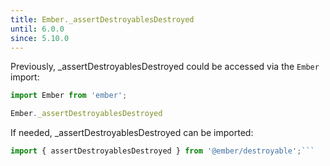 ```yaml
---
title: Ember._assertDestroyablesDestroyed
until: 6.0.0
since: 5.10.0
---
```



Previously, _assertDestroyablesDestroyed could be accessed via the `Ember` import:
```js
import Ember from 'ember';

Ember._assertDestroyablesDestroyed
```

 If needed, _assertDestroyablesDestroyed can be imported:
```js
import { assertDestroyablesDestroyed } from '@ember/destroyable';```
